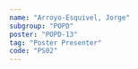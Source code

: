 ```yaml
---
name: "Arroyo-Esquivel, Jorge"
subgroup: "POPD"
poster: "POPD-13"
tag: "Poster Presenter"
code: "PS02"
---
```

